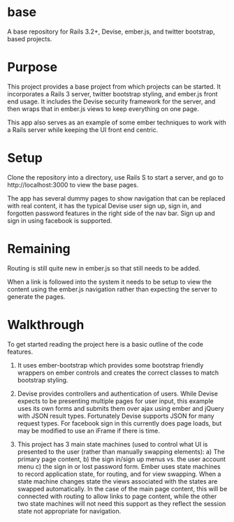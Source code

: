 base
====

A base repository for Rails 3.2+, Devise, ember.js, and twitter bootstrap, based projects.

Purpose
=======
This project provides a base project from which projects can be started.  It incorporates a Rails 3 server, twitter bootstrap
styling, and ember.js front end usage.  It includes the Devise security framework for the server, and then wraps that in
ember.js views to keep everything on one page.

This app also serves as an example of some ember techniques to work with a Rails server while keeping the UI front end centric.

Setup
=====
Clone the repository into a directory, use Rails S to start a server, and go to http://localhost:3000 to view the base pages.

The app has several dummy pages to show navigation that can be replaced with real content, it has the typical Devise user sign
up, sign in, and forgotten password features in the right side of the nav bar.  Sign up and sign in using facebook is supported.

Remaining
=========
Routing is still quite new in ember.js so that still needs to be added.

When a link is followed into the system it needs to be setup to view the content using the ember.js navigation rather than expecting
the server to generate the pages.

Walkthrough
===========
To get started reading the project here is a basic outline of the code features.

1) It uses ember-bootstrap which provides some bootstrap friendly wrappers on ember controls and creates the correct classes to
match bootstrap styling.

2) Devise provides controllers and authentication of users.  While Devise expects to be presenting multiple pages for user input,
this example uses its own forms and submits them over ajax using ember and jQuery with JSON result types.  Fortunately Devise
supports JSON for many request types.  For facebook sign in this currently does page loads, but may be modified to use an iFrame
if there is time.

3) This project has 3 main state machines (used to control what UI is presented to the user (rather than manually
swapping elements): a) The primary page content, b) the sign in/sign up menus vs. the user account
menu c) the sign in or lost password form.  Ember uses state machines to record application state, for routing, and for
view swapping.  When a state machine changes state the views associated with the states are swapped automatically.  In the
case of the main page content, this will be connected with routing to allow links to page content, while the other two state
machines will not need this support as they reflect the session state not appropriate for navigation.

